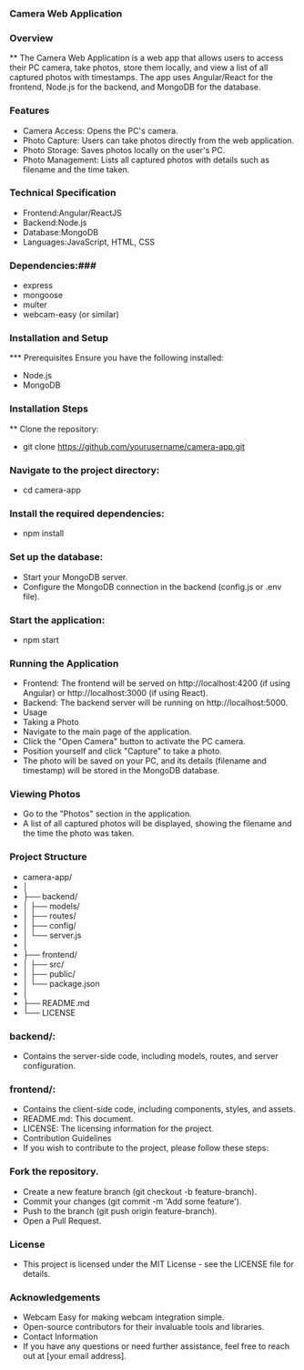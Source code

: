 ### Camera Web Application
### Overview
** The Camera Web Application is a web app that allows users to access their PC camera, take photos, store them locally, and view a list of all captured photos with timestamps. The app uses Angular/React for the frontend, Node.js for the backend, and MongoDB for the database.

### Features
* Camera Access: Opens the PC's camera.
* Photo Capture: Users can take photos directly from the web application.
* Photo Storage: Saves photos locally on the user's PC.
* Photo Management: Lists all captured photos with details such as filename and the time taken.

### Technical Specification
* Frontend:Angular/ReactJS
* Backend:Node.js
* Database:MongoDB
* Languages:JavaScript, HTML, CSS

 ### Dependencies:###
 * express
 * mongoose
 * multer
 * webcam-easy (or similar)

### Installation and Setup
*** Prerequisites
Ensure you have the following installed:
* Node.js
* MongoDB
### Installation Steps
** Clone the repository:
* git clone https://github.com/yourusername/camera-app.git
  
### Navigate to the project directory:
* cd camera-app
  
### Install the required dependencies:
* npm install
  
### Set up the database:
* Start your MongoDB server.
* Configure the MongoDB connection in the backend (config.js or .env file).

### Start the application:
* npm start
  
### Running the Application
* Frontend: The frontend will be served on http://localhost:4200 (if using Angular) or http://localhost:3000 (if using React).
* Backend: The backend server will be running on http://localhost:5000.
* Usage
* Taking a Photo
* Navigate to the main page of the application.
* Click the "Open Camera" button to activate the PC camera.
* Position yourself and click "Capture" to take a photo.
* The photo will be saved on your PC, and its details (filename and timestamp) will be stored in the MongoDB database.

### Viewing Photos
* Go to the "Photos" section in the application.
* A list of all captured photos will be displayed, showing the filename and the time the photo was taken.

### Project Structure
* camera-app/
* │
* ├── backend/
* │   ├── models/
* │   ├── routes/
* │   ├── config/
* │   └── server.js
* │
* ├── frontend/
* │   ├── src/
* │   ├── public/
* │   └── package.json
* │
* ├── README.md
* └── LICENSE

### backend/:
* Contains the server-side code, including models, routes, and server configuration.
### frontend/:
* Contains the client-side code, including components, styles, and assets.
* README.md: This document.
* LICENSE: The licensing information for the project.
* Contribution Guidelines
* If you wish to contribute to the project, please follow these steps:

### Fork the repository.
* Create a new feature branch (git checkout -b feature-branch).
* Commit your changes (git commit -m 'Add some feature').
* Push to the branch (git push origin feature-branch).
* Open a Pull Request.
### License
* This project is licensed under the MIT License - see the LICENSE file for details.

### Acknowledgements
* Webcam Easy for making webcam integration simple.
* Open-source contributors for their invaluable tools and libraries.
* Contact Information
* If you have any questions or need further assistance, feel free to reach out at [your email address].
